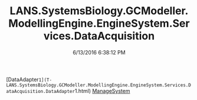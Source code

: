 ﻿---
title: LANS.SystemsBiology.GCModeller.ModellingEngine.EngineSystem.Services.DataAcquisition
date: 6/13/2016 6:38:12 PM
---

[DataAdapter`1](T-LANS.SystemsBiology.GCModeller.ModellingEngine.EngineSystem.Services.DataAcquisition.DataAdapter`1.html)
[ManageSystem](T-LANS.SystemsBiology.GCModeller.ModellingEngine.EngineSystem.Services.DataAcquisition.ManageSystem.html)
